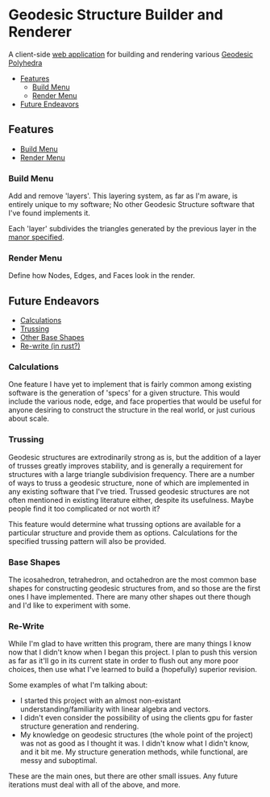 # Geodesic Structure Builder and Renderer
A client-side [web application](https://calebsg225.github.io/geo-js) for building and rendering various [Geodesic Polyhedra](https://en.wikipedia.org/wiki/Geodesic_polyhedron)

- [Features](#features)
  - [Build Menu](#build-menu)
  - [Render Menu](#render-menu)
- [Future Endeavors](#future-endeavors)

## Features
- [Build Menu](#build-menu)
- [Render Menu](#render-menu)

### Build Menu
Add and remove 'layers'. This layering system, as far as I'm aware, is entirely unique to my software;
No other Geodesic Structure software that I've found implements it.

Each 'layer' subdivides the triangles generated by the previous layer in the [manor specified](https://en.wikipedia.org/wiki/Geodesic_polyhedron#Class_I).

### Render Menu
Define how Nodes, Edges, and Faces look in the render.


## Future Endeavors

- [Calculations](#calculations)
- [Trussing](#trussing)
- [Other Base Shapes](#base-shapes)
- [Re-write (in rust?)](#re-write)

### Calculations
One feature I have yet to implement that is fairly common among existing software is the generation of 'specs' for a given structure.
This would include the various node, edge, and face properties that would be useful for anyone desiring to construct the structure in the real world, or just curious about scale.

### Trussing
Geodesic structures are extrodinarily strong as is, but the addition of a layer of trusses greatly improves stability, and is generally
a requirement for structures with a large triangle subdivision frequency. There are a number
of ways to truss a geodesic structure, none of which are implemented in any existing software that I've tried. Trussed geodesic structures
are not often mentioned in existing literature either, despite its usefulness. Maybe people find it too complicated or not worth it?

This feature would determine what trussing options are available for a particular structure and provide them as options. Calculations for the 
specified trussing pattern will also be provided.

### Base Shapes
The icosahedron, tetrahedron, and octahedron are the most common base shapes for constructing geodesic structures from, and so those are the first ones I have implemented.
There are many other shapes out there though and I'd like to experiment with some.

### Re-Write
While I'm glad to have written this program, there are many things I know now that I didn't know when I began this project. 
I plan to push this version as far as it'll go in its current state in order to flush out any more poor choices, then 
use what I've learned to build a (hopefully) superior revision.


Some examples of what I'm talking about:
- I started this project with an almost non-existant understanding/familiarity with linear algebra and vectors.
- I didn't even consider the possibility of using the clients gpu for faster structure generation and rendering.
- My knowledge on geodesic structures (the whole point of the project) was not as good as I thought it was. I didn't know what I didn't know, and it bit me.
My structure generation methods, while functional, are messy and suboptimal.

These are the main ones, but there are other small issues. Any future iterations must deal with all of the above, and more.
